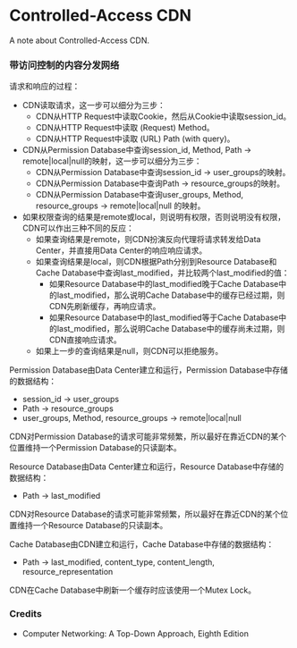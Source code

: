 # Controlled-Access CDN
A note about Controlled-Access CDN.

### 带访问控制的内容分发网络

请求和响应的过程：
- CDN读取请求，这一步可以细分为三步：
  - CDN从HTTP Request中读取Cookie，然后从Cookie中读取session_id。
  - CDN从HTTP Request中读取 (Request) Method。
  - CDN从HTTP Request中读取 (URL) Path (with query)。
- CDN从Permission Database中查询session_id, Method, Path -> remote|local|null的映射，这一步可以细分为三步：
  - CDN从Permission Database中查询session_id -> user_groups的映射。
  - CDN从Permission Database中查询Path -> resource_groups的映射。
  - CDN从Permission Database中查询user_groups, Method, resource_groups -> remote|local|null 的映射。
- 如果权限查询的结果是remote或local，则说明有权限，否则说明没有权限，CDN可以作出三种不同的反应：
  - 如果查询结果是remote，则CDN扮演反向代理将请求转发给Data Center，并直接用Data Center的响应响应请求。
  - 如果查询结果是local，则CDN根据Path分别到Resource Database和Cache Database中查询last_modified，并比较两个last_modified的值：
    - 如果Resource Database中的last_modified晚于Cache Database中的last_modified，那么说明Cache Database中的缓存已经过期，则CDN先刷新缓存，再响应请求。
    - 如果Resource Database中的last_modified等于Cache Database中的last_modified，那么说明Cache Database中的缓存尚未过期，则CDN直接响应请求。
  - 如果上一步的查询结果是null，则CDN可以拒绝服务。

Permission Database由Data Center建立和运行，Permission Database中存储的数据结构：
- session_id -> user_groups
- Path -> resource_groups
- user_groups, Method, resource_groups -> remote|local|null

CDN对Permission Database的请求可能非常频繁，所以最好在靠近CDN的某个位置维持一个Permission Database的只读副本。

Resource Database由Data Center建立和运行，Resource Database中存储的数据结构：
- Path -> last_modified

CDN对Resource Database的请求可能非常频繁，所以最好在靠近CDN的某个位置维持一个Resource Database的只读副本。

Cache Database由CDN建立和运行，Cache Database中存储的数据结构：
- Path -> last_modified, content_type, content_length, resource_representation

CDN在Cache Database中刷新一个缓存时应该使用一个Mutex Lock。

### Credits
- Computer Networking: A Top-Down Approach, Eighth Edition
